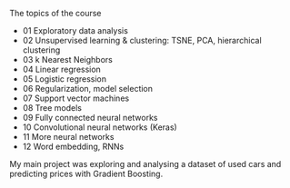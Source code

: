 The topics of the course
* 01 Exploratory data analysis
* 02 Unsupervised learning & clustering: TSNE, PCA, hierarchical clustering
* 03 k Nearest Neighbors
* 04 Linear regression 
* 05 Logistic regression 
* 06 Regularization, model selection 
* 07 Support vector machines
* 08 Tree models 
* 09 Fully connected neural networks
* 10 Convolutional neural networks (Keras)
* 11 More neural networks 
* 12 Word embedding, RNNs 

My main project was exploring and analysing a dataset of used cars and predicting prices with Gradient Boosting.

